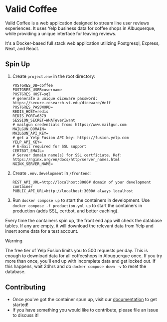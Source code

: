# Valid Coffee

Valid Coffee is a web application designed to stream line user reviews experiences. It uses Yelp business data for
coffee shops in Albuquerque, while providing a unique interface for leaving reviews.

It's a Docker-based full stack web application utilizing Postgresql, Express, Next, and React.

## Spin Up

1. Create `project.env` in the root directory:
    ```dotenv
    POSTGRES_DB=coffee
    POSTGRES_USER=username
    POSTGRES_HOST=sql
    # generate a unique diceware password: https://secure.research.vt.edu/diceware/#eff
    POSTGRES_PASSWORD=
    REDIS_HOST=redis
    REDIS_PORT=6379
    SESSION_SECRET=WHATeverIwant
    # mailgun credentials from: https://www.mailgun.com
    MAILGUN_DOMAIN=
    MAILGUN_API_KEY=
    # get a Yelp Fusion API key: https://fusion.yelp.com
    YELP_API_KEY=
    # E-mail required for SSL support
    CERTBOT_EMAIL=
    # Server domain name(s) for SSL certficiate. Ref: https://nginx.org/en/docs/http/server_names.html
    NGINX_SERVER_NAME=
    ```

2. Create `.env.development` in `/frontend`:
    ```dotenv
    REST_API_URL=http://localhost:8080# domain of your development container
    PUBLIC_API_URL=http://localhost:3000# always localhost
    ```

3. Run `docker compose up` to start the containers in development. Use `docker compose -f production.yml up` to start the containers in production (adds SSL, certbot, and better caching).

Every time the containers spin up, the front end app will check the database tables. If any are empty, it will download the relevant data from Yelp and insert some data for a test account.

> [!WARNING]
> The free tier of Yelp Fusion limits you to 500 requests per day. This is enough to download data for all coffeeshops
in Albuquerque once. If you try more than once, you'll end up with incomplete data and get locked out. If this happens,
wait 24hrs and do `docker compose down -v` to reset the database.

## Contributing

* Once you've got the container spun up, visit our [documentation](docs) to get started!
* If you have something you would like to contribute, please file an issue to discuss it!
